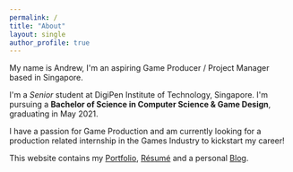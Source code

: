 ```yaml
---
permalink: /
title: "About"
layout: single
author_profile: true
---
```


My name is Andrew, I'm an aspiring Game Producer / Project Manager based in Singapore.

I'm a *Senior* student at DigiPen Institute of Technology, Singapore.
I'm pursuing a **Bachelor of Science in Computer Science & Game Design**, graduating in May 2021.  

I have a passion for Game Production and am currently looking for a production related internship in the Games Industry to kickstart my career!

This website contains my [Portfolio](portfolio.md), [Résumé](resume.md) and a personal [Blog](blog.md).